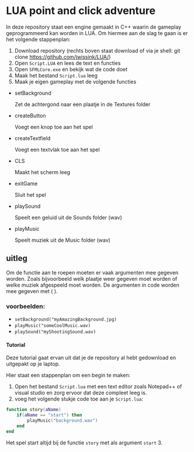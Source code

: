 # LUA point and click adventure
In deze repository staat een engine gemaakt in C++ waarin de gameplay geprogrammeerd kan worden in LUA.
Om hiermee aan de slag te gaan is er het volgende stappenplan:
1. Download repository (rechts boven staat download of via je shell: git clone https://github.com/jwissink/LUA/)
2. Open `Script.LUA` en lees de text en functies
3. Open `SFMLCore.exe` en bekijk wat de code doet
4. Maak het bestand `Script.lua` leeg
5. Maak je eigen gameplay met de volgende functies
* setBackground

   Zet de achtergond naar een plaatje in de Textures folder

* createButton 

   Voegt een knop toe aan het spel

* createTextfield

   Voegt een textvlak toe aan het spel

* CLS

   Maakt het scherm leeg

* exitGame

   Sluit het spel

* playSound

   Speelt een geluid uit de Sounds folder (wav)

* playMusic

   Speelt muziek uit de Music folder (wav)

## uitleg
Om de functie aan te roepen moeten er vaak argumenten mee gegeven worden. Zoals bijvoorbeeld welk plaatje weer gegeven moet worden of welke muziek afgespeeld moet worden. De argumenten in code worden mee gegeven met ( ).

### voorbeelden:
* `setBackground("myAmazingBackground.jpg)`
* `playMusic("someCoolMusic.wav)`
* `playSound("myShootingSound.wav)`

#### Tutorial
Deze tutorial gaat ervan uit dat je de repository al hebt gedownload en uitgepakt op je laptop.

Hier staat een stappenplan om een begin te maken:
1. Open het bestand `Script.lua` met een text editor zoals Notepad++ of visual studio en zorg ervoor dat deze compleet leeg is.
2. voeg het volgende stukje code toe aan je `Script.lua`:
```lua
function story(aName)
    if(aName == "start") then
        playMusic("background.wav")
    end
end
```
Het spel start altijd bij de functie `story` met als argument `start`
3. 
